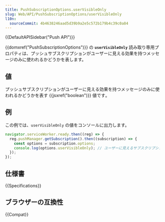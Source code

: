 ```yaml
---
title: PushSubscriptionOptions.userVisibleOnly
slug: Web/API/PushSubscriptionOptions/userVisibleOnly
l10n:
  sourceCommit: 4b4638246aad5d39b9a2e5c572b179b4c39c0a84
---
```


{{DefaultAPISidebar("Push API")}}

{{domxref("PushSubscriptionOptions")}} の **`userVisibleOnly`** 読み取り専用プロパティは、プッシュサブスクリプションがユーザーに見える効果を持つメッセージのみに使われるかどうかを表します。

## 値

プッシュサブスクリプションがユーザーに見える効果を持つメッセージのみに使われるかどうかを表す {{jsxref("boolean")}} 値です｡

## 例

この例では、`userVisibleOnly` の値をコンソールに出力します。

```js
navigator.serviceWorker.ready.then((reg) => {
  reg.pushManager.getSubscription().then((subscription) => {
    const options = subscription.options;
    console.log(options.userVisibleOnly); // ユーザーに見えるサブスクリプションであれば true
  });
});
```

## 仕様書

{{Specifications}}

## ブラウザーの互換性

{{Compat}}
